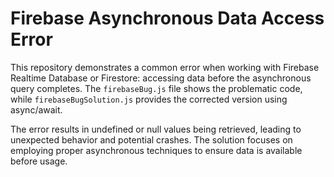 # Firebase Asynchronous Data Access Error

This repository demonstrates a common error when working with Firebase Realtime Database or Firestore: accessing data before the asynchronous query completes.  The `firebaseBug.js` file shows the problematic code, while `firebaseBugSolution.js` provides the corrected version using async/await.

The error results in undefined or null values being retrieved, leading to unexpected behavior and potential crashes.  The solution focuses on employing proper asynchronous techniques to ensure data is available before usage.